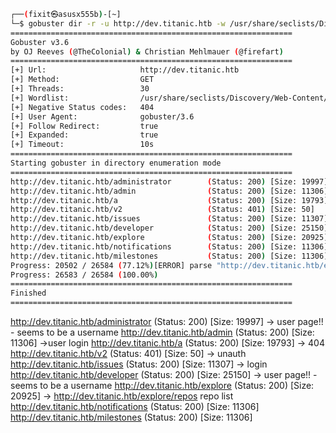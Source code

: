 

```sh
┌──(fixit㉿asusx555b)-[~]
└─$ gobuster dir -r -u http://dev.titanic.htb -w /usr/share/seclists/Discovery/Web-Content/raft-medium-directories-lowercase.txt -t 30 -e
===============================================================
Gobuster v3.6
by OJ Reeves (@TheColonial) & Christian Mehlmauer (@firefart)
===============================================================
[+] Url:                     http://dev.titanic.htb
[+] Method:                  GET
[+] Threads:                 30
[+] Wordlist:                /usr/share/seclists/Discovery/Web-Content/raft-medium-directories-lowercase.txt
[+] Negative Status codes:   404
[+] User Agent:              gobuster/3.6
[+] Follow Redirect:         true
[+] Expanded:                true
[+] Timeout:                 10s
===============================================================
Starting gobuster in directory enumeration mode
===============================================================
http://dev.titanic.htb/administrator        (Status: 200) [Size: 19997]
http://dev.titanic.htb/admin                (Status: 200) [Size: 11306]
http://dev.titanic.htb/a                    (Status: 200) [Size: 19793]
http://dev.titanic.htb/v2                   (Status: 401) [Size: 50]
http://dev.titanic.htb/issues               (Status: 200) [Size: 11307]
http://dev.titanic.htb/developer            (Status: 200) [Size: 25150]
http://dev.titanic.htb/explore              (Status: 200) [Size: 20925]
http://dev.titanic.htb/notifications        (Status: 200) [Size: 11306]
http://dev.titanic.htb/milestones           (Status: 200) [Size: 11306]
Progress: 20502 / 26584 (77.12%)[ERROR] parse "http://dev.titanic.htb/error\x1f_log": net/url: invalid control character in URL
Progress: 26583 / 26584 (100.00%)
===============================================================
Finished
===============================================================

```

http://dev.titanic.htb/administrator        (Status: 200) [Size: 19997] -> user page!! - seems to be a username
http://dev.titanic.htb/admin                (Status: 200) [Size: 11306] ->user login
http://dev.titanic.htb/a                    (Status: 200) [Size: 19793] -> 404
http://dev.titanic.htb/v2                   (Status: 401) [Size: 50] -> unauth
http://dev.titanic.htb/issues               (Status: 200) [Size: 11307] -> login
http://dev.titanic.htb/developer            (Status: 200) [Size: 25150] -> user page!! - seems to be a username
http://dev.titanic.htb/explore              (Status: 200) [Size: 20925] -> http://dev.titanic.htb/explore/repos repo list
http://dev.titanic.htb/notifications        (Status: 200) [Size: 11306]
http://dev.titanic.htb/milestones           (Status: 200) [Size: 11306]

